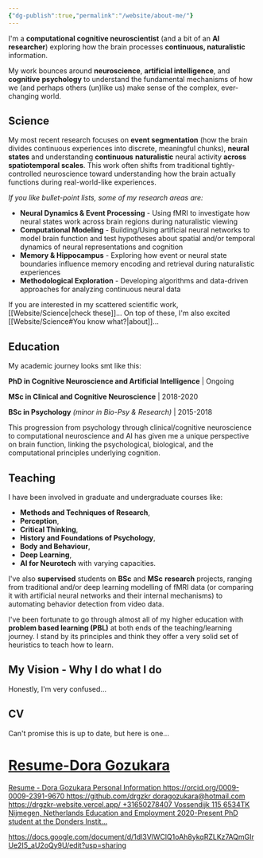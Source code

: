 ```yaml
---
{"dg-publish":true,"permalink":"/website/about-me/"}
---
```



I'm a **computational cognitive neuroscientist** (and a bit of an **AI researcher**) exploring how the brain processes **continuous, naturalistic** information. 

My work bounces around **neuroscience**, **artificial intelligence**, and **cognitive** **psychology** to understand the fundamental mechanisms of how we (and perhaps others (un)like us) make sense of the complex, ever-changing world.

## Science

My most recent research focuses on **event segmentation** (how the brain divides continuous experiences into discrete, meaningful chunks), **neural states** and understanding **continuous** **naturalistic** neural activity **across spatiotemporal scales**. This work often shifts from traditional tightly-controlled neuroscience toward understanding how the brain actually functions during real-world-like experiences.

*If you like bullet-point lists, some of my research areas are:*

- **Neural Dynamics & Event Processing** - Using fMRI to investigate how neural states work across brain regions during naturalistic viewing
- **Computational Modeling** - Building/Using artificial neural networks to model brain function and test hypotheses about spatial and/or temporal dynamics of neural representations and cognition
- **Memory & Hippocampus** - Exploring how event or neural state boundaries influence memory encoding and retrieval during naturalistic experiences
- **Methodological Exploration** - Developing algorithms and data-driven approaches for analyzing continuous neural data

If you are interested in my scattered scientific work, [[Website/Science\|check these]]...
On top of these, I'm also excited [[Website/Science#You know what?\|about]]... 
## Education

My academic journey looks smt like this:

**PhD in Cognitive Neuroscience and Artificial Intelligence** | Ongoing  

**MSc in Clinical and Cognitive Neuroscience** |  2018-2020

**BSc in Psychology**  *(minor in Bio-Psy & Research)* | 2015-2018

This progression from psychology through clinical/cognitive neuroscience to computational neuroscience and AI has given me a unique perspective on brain function, linking the psychological, biological, and the computational principles underlying cognition.

## Teaching

I have been involved in graduate and undergraduate courses like:
- **Methods and Techniques of Research**, 
- **Perception**, 
- **Critical Thinking**,  
- **History and Foundations of Psychology**,
- **Body and Behaviour**,
- **Deep Learning**,
- **AI for Neurotech**
with varying capacities.

I've also **supervised** students on **BSc** and **MSc** **research** projects, ranging from traditional and/or  deep learning modelling of fMRI data (or comparing it with artificial neural networks and their internal mechanisms) to automating behavior detection from video data.

 I've been fortunate to go through almost all of my higher education with **problem based learning (PBL)** at both ends of the teaching/learning journey. I stand by its principles and think they offer a very solid set of heuristics to teach how to learn. 
## My Vision - Why I do what I do

Honestly, I'm very confused...

## CV

Can't promise this is up to date, but here is one...
<div class="rich-link-card-container"><a class="rich-link-card" href="https://docs.google.com/document/d/1dl3VlWClQ1oAh8ykqRZLKz7AQmGIrUe2I5_aU2oQy9U/edit?usp=sharing" target="_blank">
	<div class="rich-link-image-container">
		<div class="rich-link-image" style="background-image: url('https://ssl.gstatic.com/docs/documents/images/kix-favicon-2023q4.ico')">
	</div>
	</div>
	<div class="rich-link-card-text">
		<h1 class="rich-link-card-title">Resume-Dora Gozukara</h1>
		<p class="rich-link-card-description">
		Resume - Dora Gozukara Personal Information https://orcid.org/0009-0009-2391-9670 https://github.com/drgzkr doragozukara@hotmail.com https://drgzkr-website.vercel.app/ +31650278407 Vossendijk 115  6534TK Nijmegen, Netherlands Education and Employment 2020-Present PhD student at the Donders Instit...
		</p>
		<p class="rich-link-href">
		https://docs.google.com/document/d/1dl3VlWClQ1oAh8ykqRZLKz7AQmGIrUe2I5_aU2oQy9U/edit?usp=sharing
		</p>
	</div>
</a></div>

